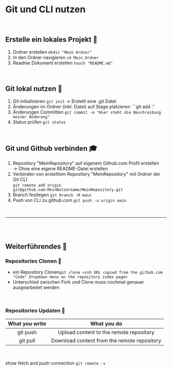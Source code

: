 # Git und CLI nutzen

<br>

## Erstelle ein lokales Projekt :ghost: 

1. Ordner erstellen ```mkdir "Mein Ordner"```
2. In den Ordner navigieren ```cd Mein_Ordner```
3. Readme Dokument erstellen ```touch "README.md"```

<br>

## Git lokal nutzen :floppy_disk:

1. Git initialisieren ```git init``` -> Erstellt eine .git Datei
2. Änderungen im Ordner (inkl. Datei) auf Stage platzieren ```git add ." 
3. Änderungen Committen ```git commit -m "Hier steht die Beschreibung meiner Änderung"```
4. Status prüfen ```git status```

<br>

## Git und Github verbinden :mortar_board:
1. Repository "MeinRepository" auf eigenem Github.com Profil erstellen <br>
-> Ohne eine eigene README-Datei erstellen
2. Verbinden von erstelltem Repository "MeinRepository" mit Ordner der Git CLI
<br>```git remote add origin git@github.com:MeinNutzername/MeinRepository.git```
3. Branch festlegen ```git branch -M main```
4. Push von CLI zu github.com ```git push -u origin main```

<br>

---------------------------

<br> <br>

## Weiterführendes :dizzy:

### Repositories Clonen :moyai:
- ein Repository Clonen```git clone <ssh URL copied from the github.com "Code" Dropdown menu on the repository index page>```
- Unterschied zwischen Fork und Clone muss nochmal genauer ausgearbeitet werden 

<br>

### Repositories Updaten :busts_in_silhouette:
| What you write |	What you do |
|:-----------:|:---------:|
| git push	| Upload content to the remote repository |
| git pull |	Download content from the remote repository |

<br>

show fetch and push connection `git remote -v` 
